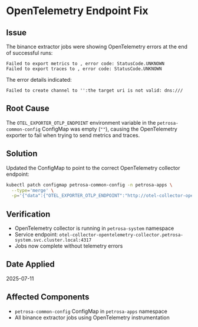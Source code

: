 # OpenTelemetry Endpoint Fix

## Issue
The binance extractor jobs were showing OpenTelemetry errors at the end of successful runs:

```
Failed to export metrics to , error code: StatusCode.UNKNOWN
Failed to export traces to , error code: StatusCode.UNKNOWN
```

The error details indicated:
```
Failed to create channel to '':the target uri is not valid: dns:///
```

## Root Cause
The `OTEL_EXPORTER_OTLP_ENDPOINT` environment variable in the `petrosa-common-config` ConfigMap was empty (`""`), causing the OpenTelemetry exporter to fail when trying to send metrics and traces.

## Solution
Updated the ConfigMap to point to the correct OpenTelemetry collector endpoint:

```bash
kubectl patch configmap petrosa-common-config -n petrosa-apps \
  --type='merge' \
  -p='{"data":{"OTEL_EXPORTER_OTLP_ENDPOINT":"http://otel-collector-opentelemetry-collector.petrosa-system.svc.cluster.local:4317"}}'
```

## Verification
- OpenTelemetry collector is running in `petrosa-system` namespace
- Service endpoint: `otel-collector-opentelemetry-collector.petrosa-system.svc.cluster.local:4317`
- Jobs now complete without telemetry errors

## Date Applied
2025-07-11

## Affected Components
- `petrosa-common-config` ConfigMap in `petrosa-apps` namespace
- All binance extractor jobs using OpenTelemetry instrumentation
